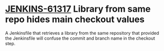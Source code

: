 # [JENKINS-61317](https://issues.jenkins.io/browse/JENKINS-61317) Library from same repo hides main checkout values

A Jenkinsfile that retrieves a library from the same repository that provided the Jenkinsfile will confuse the commit and branch name in the checkout step.
